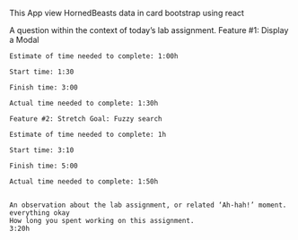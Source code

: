This App view HornedBeasts data in card bootstrap using react 

A question within the context of today’s lab assignment.
  Feature #1: Display a Modal

    Estimate of time needed to complete: 1:00h

    Start time: 1:30

    Finish time: 3:00

    Actual time needed to complete: 1:30h

    Feature #2: Stretch Goal: Fuzzy search

    Estimate of time needed to complete: 1h

    Start time: 3:10

    Finish time: 5:00

    Actual time needed to complete: 1:50h

  
    An observation about the lab assignment, or related ‘Ah-hah!’ moment.
    everything okay
    How long you spent working on this assignment.
    3:20h